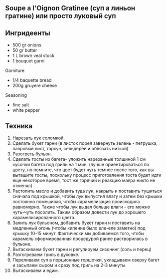 Soupe a l'Oignon Gratinee (суп а линьон гратине) или просто луковый суп
---------------------------

Ингридеенты
-----------

- 500 gr onions
- 50 gr butter
- 1 L brown veal stock
- 1 bouquet garni

Garniture
- 1/4 baquette bread
- 200g gruyere cheese

Seasoning 
- fine salt
- white pepper

Техника
-------

1. Нарезать лук соломкой.
2. Сделать букет гарни (в листок порея завернуть зелень - петрушка, лавровый лист, тархун, сельдерей и обвязать ниткой)
3. Разогреть бульон.
4. Сделать тосты из багета- уложить нарезанные толщиной 1 см кусочки багета под гриль на 1 мин. (лучше ориентироваться по цвету, но помните, что цвет будет чуть темнее после того, как вы вытащите тосты, поскольку процесс приготовления тоста будет идти еще некоторое время, тост же горячий и реакцию маяра никто не отменял)
3. Растопить масло и добавить туда лук, накрыть  и поставить тушиться сначала под крышкой, чтобы лук выпустил влагу и затем без крышки постоянно помешивая, чтобы карамелизация происходила равномерно. Также чтобы лук выдал больше влаги - его можно чуть-чуть посолить. Таким образом довести лук до хорошего карамелизированного цвета.
4. Залить лук бульоном, добавить букет гарни и поставить на медленный огонь (чтобы кипение было еле-еле заметно) под крышку 10-15 минут. Фактически мы добиваемся того, чтобы карамель сформированная процедурой ранее растворилась в бульоне.
5. Вытаскиваем букет гарни и регулируем сизонинг (соль и перец)
6. Разгогреваем гриль в духовке.
7. Переливаем суп в порционные горшочки, укладываем сверху багет и засыпаем сыром и сразу под гриль на 2-3 минуты.
8. Вытаскиваем и едим.